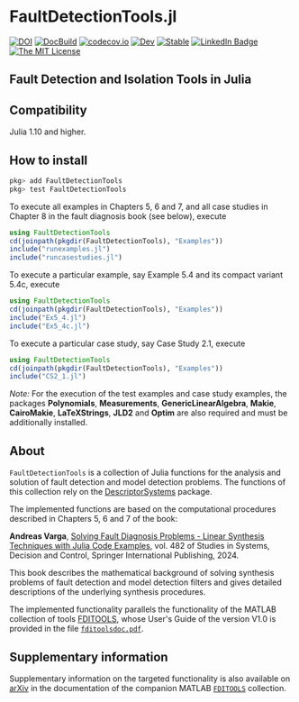 # FaultDetectionTools.jl

[![DOI](https://zenodo.org/badge/DOI/10.5281/zenodo.5957950.svg)](https://doi.org/10.5281/zenodo.5957950)
[![DocBuild](https://github.com/andreasvarga/FaultDetectionTools.jl/workflows/CI/badge.svg)](https://github.com/andreasvarga/FaultDetectionTools.jl/actions) 
[![codecov.io](https://codecov.io/gh/andreasvarga/FaultDetectionTools.jl/coverage.svg?branch=master)](https://codecov.io/gh/andreasvarga/FaultDetectionTools.jl?branch=master)
[![Dev](https://img.shields.io/badge/docs-dev-blue.svg)](https://andreasvarga.github.io/FaultDetectionTools.jl/dev/)
[![Stable](https://img.shields.io/badge/docs-stable-blue.svg)](https://andreasvarga.github.io/FaultDetectionTools.jl/stable/)
[![LinkedIn Badge](https://img.shields.io/badge/LinkedIn-Article-informational?style=flat&logo=linkedin&logoColor=white&color=0D76A8)](https://www.linkedin.com/pulse/faultdetectiontools-julia-package-model-based-fault-diagnosis-varga-osr6e/?trackingId=xcVaQcjNQ8uY2%2FqCFcxRTQ%3D%3D)
[![The MIT License](https://img.shields.io/badge/license-MIT-brightgreen.svg?style=flat-square)](https://github.com/andreasvarga/FaultDetectionTools.jl/blob/main/LICENSE.md)

## Fault Detection and Isolation Tools in Julia

## Compatibility

Julia 1.10 and higher.

## How to install

````JULIA
pkg> add FaultDetectionTools
pkg> test FaultDetectionTools
````

<!-- For a short interactive demonstration of the main functions execute 

````JULIA
using FaultDetectionTools
cd(joinpath(pkgdir(FaultDetectionTools), "test"))
include("FDIToolsDemo.jl")
````
-->
To execute all examples in Chapters 5, 6 and 7, and all case studies in Chapter 8 in the fault diagnosis book (see below), execute 

````JULIA
using FaultDetectionTools
cd(joinpath(pkgdir(FaultDetectionTools), "Examples"))
include("runexamples.jl")
include("runcasestudies.jl")
````
To execute a particular example, say Example 5.4 and its compact variant 5.4c, execute 

````JULIA
using FaultDetectionTools
cd(joinpath(pkgdir(FaultDetectionTools), "Examples"))
include("Ex5_4.jl")
include("Ex5_4c.jl")
````
To execute a particular case study, say Case Study 2.1, execute 

````JULIA
using FaultDetectionTools
cd(joinpath(pkgdir(FaultDetectionTools), "Examples"))
include("CS2_1.jl")
````
_Note:_ For the execution of the test examples and case study examples, the packages **Polynomials**, **Measurements**, **GenericLinearAlgebra**, **Makie**, **CairoMakie**, **LaTeXStrings**, **JLD2** and **Optim** are also required and must be additionally installed. 

## About

`FaultDetectionTools` is a collection of Julia functions for the analysis and solution 
of fault detection and model detection problems. The functions of this collection rely on 
the [DescriptorSystems](https://github.com/andreasvarga/DescriptorSystems.jl) package. 

The implemented functions are based on the computational procedures described in Chapters 5, 6 and 7 of the book:

**Andreas Varga**, [Solving Fault Diagnosis Problems - Linear Synthesis Techniques with Julia Code Examples](https://link.springer.com/book/10.1007/978-3-031-35767-1), vol. 482 of Studies in Systems, Decision and Control, Springer International Publishing, 2024.

This book describes the mathematical background of solving synthesis problems of fault detection and model detection filters and gives detailed descriptions of the underlying synthesis procedures. 

The implemented functionality parallels the functionality of the MATLAB collection of tools [FDITOOLS](https://github.com/andreasvarga/FDITools), whose User's Guide of the version V1.0 is provided in the file [`fditoolsdoc.pdf`](https://github.com/andreasvarga/FDITools/blob/master/fditoolsdoc.pdf).  


## Supplementary information

Supplementary information on the targeted functionality is also available on [arXiv](https://arxiv.org/abs/1703.08480) in the documentation of the companion MATLAB [`FDITOOLS`](https://github.com/andreasvarga/FDITools) collection.
